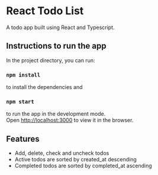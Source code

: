 # React Todo List

A todo app built using React and Typescript.

## Instructions to run the app

In the project directory, you can run:

### `npm install`

to install the dependencies and

### `npm start`

to run the app in the development mode.\
Open [http://localhost:3000](http://localhost:3000) to view it in the browser.


## Features

* Add, delete, check and uncheck todos
* Active todos are sorted by created_at descending
* Completed todos are sorted by completed_at ascending
